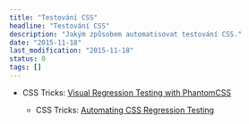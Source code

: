 ```yaml
---
title: "Testování CSS"
headline: "Testování CSS"
description: "Jakým způsobem automatisovat testování CSS."
date: "2015-11-18"
last_modification: "2015-11-18"
status: 0
tags: []
---
```


- CSS Tricks: [Visual Regression Testing with PhantomCSS](https://css-tricks.com/visual-regression-testing-with-phantomcss/)

  - CSS Tricks: [Automating CSS Regression Testing](https://css-tricks.com/automating-css-regression-testing/)